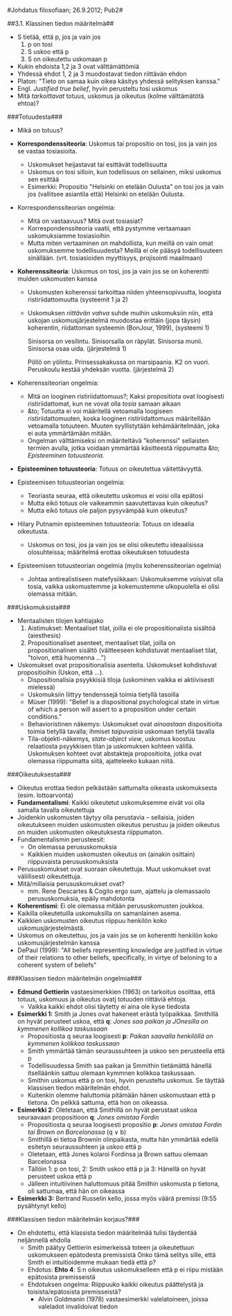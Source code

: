 #Johdatus filosofiaan; 26.9.2012; Pub2#

##3.1. Klassinen tiedon määritelmä##

* S tietää, että p, jos ja vain jos
     1. p on tosi
     2. S uskoo että p
     3. S on oikeutettu uskomaan p
* Kukin ehdoista 1,2 ja 3 ovat välttämättömiä
* Yhdessä ehdot 1, 2 ja 3 muodostavat tiedon riittävän ehdon
* Platon: "Tieto on samaa kuin oikea käsitys yhdessä selityksen kanssa."
* Engl. _Justified true belief_, hyvin perusteltu tosi uskomus
* Mitä _tarkoittavat_ totuus, uskomus ja oikeutus (kolme välttämätötä ehtoa)?

###Totuudesta###

* Mikä on totuus?
* **Korrespondenssiteoria**: Uskomus tai propositio on tosi, jos ja vain jos se vastaa tosiasioita.
    * Uskomukset heijastavat tai esittävät todellisuutta
    * Uskomus on tosi silloin, kun todellisuus on sellainen, miksi uskomus sen esittää
    * Esimerkki: Propositio "Helsinki on etelään Oulusta" on tosi jos ja vain jos (vallitsee asiantila että)
    Helsinki on etelään Oulusta.
* Korrespondenssiteorian ongelmia:
    * Mitä on vastaavuus? Mitä ovat tosiasiat?
    * Korrespondenssiteoria vaatii, että pystymme vertaamaan uskomuksiamme tosiasioihin
    * Mutta miten vertaaminen on mahdollista, kun meillä on vain omat uskomuksemme todellisuudesta?
    Meillä ei ole pääsyä todellisuuteen sinällään. (vrt. tosiasioiden myyttisyys, projisointi maailmaan)
* **Koherenssiteoria**: Uskomus on tosi, jos ja vain jos se on koherentti muiden uskomusten kanssa
    * Uskomusten koherenssi tarkoittaa niiden yhteensopivuutta, loogista ristiriidattomuutta (systeemit 1 ja 2)
    * Uskomuksen _riittävän vahva_ suhde muihin uskomuksiin niin, että uskojan uskomusjärjestelmä muodostaa erittäin
    (jopa täysin) koherentin, riidattoman systeemin (BonJour, 1999), (systeemi 1)

        Sinisorsa on vesilintu.
        Sinisorsalla on räpylät.
        Sinisorsa munii.
        Sinisorsa osaa uida.
        (järjestelmä 1)

        Pöllö on yölintu.
        Prinsessakakussa on marsipaania.
        K2 on vuori.
        Peruskoulu kestää yhdeksän vuotta.
        (järjestelmä 2)

* Koherenssiteorian ongelmia:
    * Mitä on looginen ristiriidattomuus?; Kaksi propositiota ovat loogisesti ristiriidattomat, kun ne vovat
    olla _tosia_ samaan aikaan
    * &to; Totuutta ei voi määritellä vetoamalla loogiseen ristiriidattomuuten, koska looginen ristiriidattomuus
    määritellään vetoamalla totuuteen. Muuten syyllistytään kehämääritelmään, joka ei auta ymmärtämään mitään.
    * Ongelman välttämiseksi on määriteltävä "koherenssi" sellaisten termien avulla, jotka voidaan ymmärtää
    käsitteestä riippumatta &to; _Episteeminen totuusteoria._

* **Episteeminen totuusteoria**: Totuus on oikeutettua väitettävyyttä.
* Episteemisen totuusteorian ongelmia:
    * Teoriasta seuraa, että oikeutettu uskomus ei voisi olla epätosi
    * Mutta eikö totuus ole vaikeammin saavutettavaa kuin oikeutus?
    * Mutta eikö totuus ole paljon pysyvämpää kuin oikeutus?
* Hilary Putnamin episteeminen totuusteoria: Totuus on ideaalia oikeutusta.
    * Uskomus on tosi, jos ja vain jos se olisi oikeutettu ideaalisissa olosuhteissa; määritelmä
    erottaa oikeutuksen totuudesta
* Episteemisen totuusteorian ongelmia (myös koherenssiteorian ogelmia)
    * Johtaa antirealistiseen matefysiikkaan: Uskomuksemme voisivat olla tosia, vaikka
    uskomustemme ja kokemustemme ulkopuolella ei olisi olemassa mitään.

###Uskomuksista###

* Mentaalisten tilojen kahtiajako
    1. Aistimukset: Mentaaliset tilat, joilla ei ole propositionalista sisältöä (aiesthesis)
    2. Propositionaliset asenteet, mentaaliset tilat, joilla on propositionalinen sisältö (väitteeseen kohdistuvat
    mentaaliset tilat, "toivon, että huomenna &hellip;")
* Uskomukset ovat propositionalisia asenteita. Uskomukset kohdistuvat propositioihin (Uskon, että &hellip;).
    * Dispositionalisia psyykkisiä tiloja (uskominen vaikka ei aktiivisesti mielessä)
    * Uskomuksiin liittyy tendenssejä toimia tietyllä tasoilla
    * M&uuml;ser (1999): "Belief is a dispositional psychological state in virtue of which a person
    will assert to a proposition under certain conditions."
    * Behavioristinen näkemys: Uskomukset ovat _ainoastaan_ dispositioita toimia tietyllä tavalla; ihmiset
    _taipuvaisia_ uskomaan tietyllä tavalla
    * Tila-objekti-näkemys, _state-object view_, uskomus koostuu relaatiosta psyykkisen tilan ja
    uskomuksen kohteen välillä. Uskomuksen kohteet ovat abstakteja propositioita, jotka ovat olemassa riippumatta
    siitä, ajatteleeko kukaan niitä.

###Oikeutuksesta###

* Oikeutus erottaa tiedon pelkästään sattumalta oikeasta uskomuksesta (esim. lottoarvonta)
* **Fundamentalismi**: Kaikki oikeutetut uskomuksemme eivät voi olla samalla tavalla oikeutettuja
* Joidenkin uskomusten täytyy olla perustavia &ndash; sellaisia, joiden oikeutukseen muiden uskomusten
oikeutus perustuu ja joiden oikeutus on muiden uskomusten oikeutuksesta riippumaton.
* Fundamentalismin perusteesit:
    * On olemassa perususkomuksia
    * Kaikkien muiden uskomusten oikeutus on (ainakin osittain) riippuvaista perususkomuksista
* Perususkomukset ovat suoraan oikeutettuja. Muut uskomukset ovat välillisesti oikeutettuja.
* Mitä/millaisia perususkomukset ovat?
    * mm. Rene Descartes &amp; Cogito ergo sum, ajattelu ja olemassaolo perususkomuksia, epäily mahdotonta
* **Koherentismi**: Ei ole olemassa mitään perususkomusten joukkoa.
* Kaikilla oikeutetuilla uskomuksilla on samanlainen asema.
* Kaikkien uskomusten oikeutus riippuu henkilön koko uskomusjärjestelmästä.
* Uskomus on oikeutettuu, jos ja vain jos se on koherentti henkilön koko uskomusjärjestelmän kanssa
* DePaul (1999): "All beliefs representing knowledge are justified in virtue of their relations to other beliefs,
specifically, in virtye of beloning to a coherent system of beliefs"

###Klassisen tiedon määritelmän ongelmia###

* **Edmund Gettierin** vastaesimerkkien (1963) on tarkoitus osoittaa, että totuus, uskomuus ja oikeutus ovatj
totuuden riittäviä ehtoja.
    * Vaikka kaikki ehdot olisi täytetty ei aina ole kyse tiedosta
* **Esimerkki 1:** Smith  ja Jones ovat hakeneet erästä työpaikkaa. Smithillä on hyvät perusteet uskoa, että
**q**: _Jones saa paikan ja JOnesilla on kymmenen kollikoa taskussaan_
    * Propositiosta q seuraa loogisesti **p**: _Paikan saavalla henkilöllä on kymmenen kolikkoa taskussaan_
    * Smith ymmärtää tämän seuraussuhteen ja uskoo sen perusteella että p
    * Todellisuudessa Smith saa paikan ja Smmithin tietämättä hänellä itselläänkin sattuu olemaan kymmnen
    kolikkoa taskussaan.
    * Smithin uskomus että p on tosi, hyvin perusteltu uskomus. Se täyttää klassisen tiedon määritelmän ehdot.
    * Kuitenkin olemme haluttomia pitämään hänen uskomustaan että p tietona. On pelkkä sattuma, että hon on oikeassa.
* **Esimerkki 2:** Oletetaan, että Smithillä on hyvät perustaat uskoa seuraavaan propositioon **q**: _Jones omistaa Fordin_
    * Propositiosta q seuraa loogisesti propositio **p**: _Jones omistaa Fordin tai Brown on Barcelonassa_ (q &or; b)
    * Smithillä ei tietoa Brownin olinpaikasta, mutta hän ymmärtää edellä esitetyn seuraussuhteen
    ja uskoo että p
    * Oletetaan, että Jones kolaroi Fordinsa ja Brown sattuu olemaan Barcelonassa
    * Tällöin 1: p on tosi, 2: Smith uskoo että p ja 3: Hänellä on hyvät perusteet uskoa että p
    * Jälleen intuitiivinen haluttomuus pitää Smithin uskomusta p tietona, oli sattumaa, että hän on oikeassa
* **Esimerkki 3:** Bertrand Russelin kello, jossa myös väärä premissi (9:55 pysähtynyt kello)

###Klassisen tiedon määritelmän korjaus?###

* On ehdotettu, että klassista tiedon määritelmää tulisi täydentää neljännellä ehdolla
    * Smith päätyy Gettierin esimerkeissä toteen ja oikeutettuun uskomukseen epätodesta premissistä
    Onko tämä selitys sille, että Smith ei intuitioidemme mukaan tiedä että p?
    * Ehdotus: **Ehto 4**: S:n oikeutus uskomukselleen että p ei riipu mistään epätosista premisseistä
    * Ehdotuksen ongelma: Riippuuko kaikki oikeutus päättelystä ja toisista/epätosista premisseistä?
        * Alvin Goldmanin (1978) vastaesimerkki valelatoineen, joissa valeladot invalidoivat tiedon
